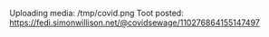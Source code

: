 Uploading media: /tmp/covid.png
Toot posted: https://fedi.simonwillison.net/@covidsewage/110276864155147497
